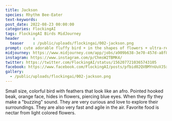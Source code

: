 ```yaml
---
title: Jackson
species: Rhythm Bee-Eater
text-keywords: 
post_date: 2022-08-23 00:00:00
categories: FlockingAI
tags: FlockingAI Birds MidJourney
header      :
  teaser    : /public/uploads/flockingai/002-jackson.png
prompt: cute adorable fluffy bird + in the shapes of flowers + ultra-realistic, octane render highly detail
midjourney: https://www.midjourney.com/app/jobs/a909b638-3e70-457d-a8f8-24e21e3943bc
instagram: https://www.instagram.com/p/ChmsW2TBMK4/
twitter: https://twitter.com/FlockingAI/status/1562077210365743105
facebook: https://www.facebook.com/FlockingAI/posts/pfbid02QVBMYnUuVJ5xhEcQuid3ktMAFgn7jLLVZ63weWBcxJTaDJ42UMxa2nSmtdQG44KSl
gallery:   
  - /public/uploads/flockingai/002-jackson.png
---
```


Small size, colorful bird with feathers that look like an afro. Pointed hooked beak, orange face, hides in flowers, piercing blue eyes. When they fly they make a "buzzing" sound. They are very curious and love to explore their surroundings. They are also very fast and agile in the air. Favorite food is nectar from light colored flowers.
